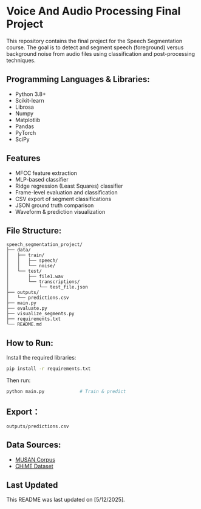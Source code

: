 # Voice And Audio Processing Final Project
This repository contains the final project for the Speech Segmentation course. The goal is to detect and segment speech (foreground) versus background noise from audio files using classification and post-processing techniques.

## Programming Languages & Libraries:
- Python 3.8+
- Scikit-learn
- Librosa
- Numpy
- Matplotlib
- Pandas
- PyTorch
- SciPy

## Features
- MFCC feature extraction
- MLP-based classifier
- Ridge regression (Least Squares) classifier
- Frame-level evaluation and classification
- CSV export of segment classifications
- JSON ground truth comparison
- Waveform & prediction visualization

## File Structure:
```
speech_segmentation_project/
├── data/
│   ├── train/
│   │   ├── speech/
│   │   └── noise/
│   └── test/
│       ├── file1.wav
│       └── transcriptions/
│           └── test_file.json
├── outputs/
│   └── predictions.csv
├── main.py
├── evaluate.py
├── visualize_segments.py
├── requirements.txt
└── README.md
```

## How to Run:
Install the required libraries:
```bash
pip install -r requirements.txt
```

Then run:
```bash
python main.py             # Train & predict
```

## Export：
```
outputs/predictions.csv
```

## Data Sources:
- [MUSAN Corpus](https://www.openslr.org/17)
- [CHiME Dataset](https://www.openslr.org/26)

## Last Updated
This README was last updated on [5/12/2025].
